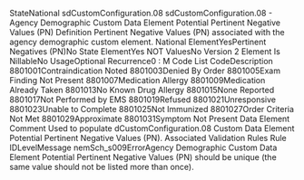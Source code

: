 

StateNational
sdCustomConfiguration.08
sdCustomConfiguration.08 - Agency Demographic Custom Data Element Potential Pertinent Negative
Values (PN)
Definition
Pertinent Negative Values (PN) associated with the agency demographic custom element.
National ElementYesPertinent Negatives (PN)No
State ElementYes
NOT ValuesNo
Version 2 Element
Is NillableNo
UsageOptional
Recurrence0 : M
Code List
CodeDescription
8801001Contraindication Noted
8801003Denied By Order
8801005Exam Finding Not Present
8801007Medication Allergy
8801009Medication Already Taken
8801013No Known Drug Allergy
8801015None Reported
8801017Not Performed by EMS
8801019Refused
8801021Unresponsive
8801023Unable to Complete
8801025Not Immunized
8801027Order Criteria Not Met
8801029Approximate
8801031Symptom Not Present
Data Element Comment
Used to populate dCustomConfiguration.08 Custom Data Element Potential Pertinent Negative Values (PN).
Associated Validation Rules
Rule IDLevelMessage
nemSch_s009ErrorAgency Demographic Custom Data Element Potential Pertinent Negative Values (PN) should be
unique (the same value should not be listed more than once).
